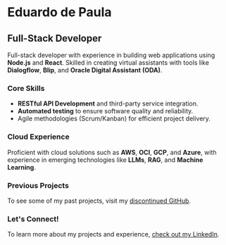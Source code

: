 # Eduardo de Paula

## Full-Stack Developer

Full-stack developer with experience in building web applications using **Node.js** and **React**. Skilled in creating virtual assistants with tools like **Dialogflow**, **Blip**, and **Oracle Digital Assistant (ODA)**.

### Core Skills

- **RESTful API Development** and third-party service integration.
- **Automated testing** to ensure software quality and reliability.
- Agile methodologies (Scrum/Kanban) for efficient project delivery.

### Cloud Experience

Proficient with cloud solutions such as **AWS**, **OCI**, **GCP**, and **Azure**, with experience in emerging technologies like **LLMs**, **RAG**, and **Machine Learning**.

### Previous Projects

To see some of my past projects, visit my [discontinued GitHub](https://github.com/eduardo.ibarr).

### Let's Connect!

To learn more about my projects and experience, [check out my LinkedIn](https://linkedin.com/in/eduardo-ibarr).
